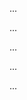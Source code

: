 <panel type="warning" header="Can isolate SUI in unit tests :star::star:" expandable expanded no-close>

<panel type="warning" header="Can explain unit testing :star::star:" expandable>
  <include src="../../book/testing/testingTypes/unitTesting/what/full.md" />
  <panel header=":trophy: Evidence" expanded>

...

  </panel>
</panel>

<panel type="info" header="Can explain stubs :star::star::star:" expandable>
  <include src="../../book/testing/testingTypes/unitTesting/stubs/full.md" />
  <panel header=":trophy: Evidence" expanded>

...

  </panel>
</panel>


<panel type="success" header="Can explain mocks :star::star::star::star:" expandable>
  <include src="../../book/testing/testingTypes/unitTesting/mocks/full.md" />
  <panel header=":trophy: Evidence" expanded>

...

  </panel>
</panel>

<panel type="success" header="Can explain dependency injection :star::star::star::star:" expandable>
  <include src="../../book/testing/dependencyInjection/what/full.md" />
  <panel header=":trophy: Evidence" expanded>

...

  </panel>
</panel>

<panel type="success" header="Can explain how dependency injection works :star::star::star::star:" expandable>
  <include src="../../book/testing/dependencyInjection/how/full.md" />
  <panel header=":trophy: Evidence" expanded>

...

  </panel>
</panel>

</panel>
